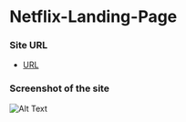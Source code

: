 # Netflix-Landing-Page

### Site URL
- [URL](https://soumik16.github.io/Netflix-Landing-Page/)

### Screenshot of the site

![Alt Text]()
